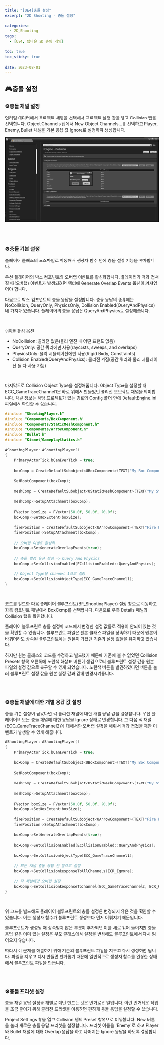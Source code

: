 ```yaml
---
title: "[UE4]충돌 설정"
excerpt: "2D Shooting - 충돌 설정"

categories:
  - 2D_Shooting
tags:
  - [UE4, 탑다운 2D 슈팅 게임]

toc: true
toc_sticky: true

date: 2023-08-01
---
```


## 🎮충돌 설정
### ⚙️충돌 채널 설정
언리얼 에디터에서 프로젝트 세팅을 선택해서 프로젝트 설정 창을 열고 Collision 탭을 선택합니다. Object Channels 탭에서 New Object Channels...를 선택하고 Player, Enemy, Bullet 채널을 기본 응답 값 Ignore로 설정하여 생성합니다.

![SetCollisionChannel](/assets/images/2DShooting/SetCollisionChannel.png)

<br><br>

### ⚙️충돌 기본 설정
플레이어 클래스의 소스파일로 이동해서 생성자 함수 안에 충돌 설정 기능을 추가합니다. 

우선 플레이어의 박스 컴포넌트의 오버랩 이벤트를 활성화합니다. 플레이러가 적과 겹쳐질 때(오버랩) 이벤트가 발생되려면 액터에 Generate Overlap Events 옵션이 켜져있어야 합니다.

다음으로 박스 컴포넌트의 충돌 응답을 설정합니다. 충돌 응답의 종류에는 NoCollision, QueryOnly, PhysicsOnly, Collision Enabled(QueryAndPhysics) 네 가지가 있습니다. 플레이어의 충돌 응답은 QueryAndPhysics로 설정해줍니다.

<br>

💡충돌 활성 옵션
* NoCollision: 콜리전 없음(물리 엔진 내 어떤 표현도 없음)
* QueryOnly: 공간 쿼리에만 사용(raycasts, sweeps, and overlaps)
* PhysicsOnly: 물리 시뮬레이션에만 사용(Rigid Body, Constraints)
* Collision Enabled(QueryAndPhysics): 콜리전 켜짐(공간 쿼리와 물리 시뮬레이션 둘 다 사용 가능)

<br>

마지막으로 Collision Object Type을 설정해줍니다. Object Type을 설정할 때 ECC_GameTraceChannel1은 바로 위에서 만들었던 콜리전 오브젝트 채널을 의미합니다. 채널 정보는 해당 프로젝트가 있는 경로의 Config 폴더 안에 DefaultEngine.ini 파일에서 확인할 수 있습니다.

```cpp
#include "ShootingPlayer.h"
#include "Components/BoxComponent.h"
#include "Components/StaticMeshComponent.h"
#include "Components/ArrowComponent.h"
#include "Bullet.h"
#include "Kismet/GameplayStatics.h"

AShootingPlayer::AShootingPlayer()
{
	PrimaryActorTick.bCanEverTick = true;

	boxComp = CreateDefaultSubobject<UBoxComponent>(TEXT("My Box Component"));

	SetRootComponent(boxComp);

	meshComp = CreateDefaultSubobject<UStaticMeshComponent>(TEXT("My Static Mesh"));

	meshComp->SetupAttachment(boxComp);

	FVector boxSize = FVector(50.0f, 50.0f, 50.0f);
	boxComp->SetBoxExtent(boxSize);

	firePosition = CreateDefaultSubobject<UArrowComponent>(TEXT("Fire Position"));
	firePosition->SetupAttachment(boxComp);

	// 오버랩 이벤트 활성화
	boxComp->SetGenerateOverlapEvents(true);

	// 충돌 활성 옵션 설정 -> Query And Physics
	boxComp->SetCollisionEnabled(ECollisionEnabled::QueryAndPhysics);

	// Object Type을 channel 1으로 설정
	boxComp->SetCollisionObjectType(ECC_GameTraceChannel1);
}
```

<br>

코드를 빌드한 다음 플레이어 블루프린트(BP_ShootingPlayer) 설정 창으로 이동하고 좌측 컴포넌트 패널에서 BoxComp를 선택합니다. 다음으로 우측 Details 패널의 Collision 탭을 확인합니다. 

플레이어 블루프린트 충돌 설정이 코드에서 변경한 설정 값들로 적용이 안되어 있는 것을 확인할 수 있습니다. 블루프린트 파일은 원본 클래스 파일을 상속하기 때문에 원본이 바뀌더라도 상속된 블루프린트에는 원본이 가졌던 기존의 설정 값들을 유지하고 있습니다.

하지만 원본 클래스의 코드를 수정하고 빌드했기 때문에 기존에 볼 수 없었던 Collision Presets 항목 오른쪽에 노란색 화살표 버튼이 생김으로써 블루프린트 설정 값을 원본 파일의 설정 값으로 복구할 수 있게 되었습니다. 노란색 버튼을 발견하였다면 버튼을 눌러 블루프린트 설정 값을 원본 설정 값과 같게 변경시켜줍니다.

<br><br>

### ⚙️충돌 채널에 대한 개별 응답 값 설정
충돌 기본 설정이 끝났다면 각 콜리전 채널에 대한 개별 응답 값을 설정합니다. 우선 플레이어의 모든 충돌 채널에 대한 응답을 Ignore 상태로 변경합니다. 그 다음 적 채널(ECC_GameTraceChannel2)에 대해서만 오버랩 설정을 해줘서 적과 겹쳤을 때만 이벤트가 발생할 수 있게 해줍니다.

```cpp
AShootingPlayer::AShootingPlayer()
{
	PrimaryActorTick.bCanEverTick = true;

	boxComp = CreateDefaultSubobject<UBoxComponent>(TEXT("My Box Component"));

	SetRootComponent(boxComp);

	meshComp = CreateDefaultSubobject<UStaticMeshComponent>(TEXT("My Static Mesh"));

	meshComp->SetupAttachment(boxComp);

	FVector boxSize = FVector(50.0f, 50.0f, 50.0f);
	boxComp->SetBoxExtent(boxSize);

	firePosition = CreateDefaultSubobject<UArrowComponent>(TEXT("Fire Position"));
	firePosition->SetupAttachment(boxComp);

	boxComp->SetGenerateOverlapEvents(true);

	boxComp->SetCollisionEnabled(ECollisionEnabled::QueryAndPhysics);

	boxComp->SetCollisionObjectType(ECC_GameTraceChannel1);

	// 모든 채널 충돌 응답 안 함으로 설정
	boxComp->SetCollisionResponseToAllChannels(ECR_Ignore);

	// 적 채널에만 오버랩 설정
	boxComp->SetCollisionResponseToChannel(ECC_GameTraceChannel2, ECR_Overlap);
}
```

<br>

위 코드를 빌드해도 플레이어 블루프린트의 충돌 설정은 변경되지 않은 것을 확인할 수 있습니다. 이는 생성자 함수가 블루프린트 생성보다 먼저 이뤄지기 때문입니다.

블루프린트가 생성될 때 상속받지 않은 부분이 추가되면 이를 새로 읽어 들이지만 충돌 응답 같은 이미 있는 설정은 부모 클래스에서 설정을 변경해도 블루프린트에서 다시 읽어오지 않습니다.

따라서 이 문제를 해결하기 위해 기존의 블루프린트 파일을 지우고 다시 생성하면 됩니다. 파일을 지우고 다시 만들면 번거롭기 때문에 일반적으로 생성자 함수를 완성한 상태에서 블루프린트 파일을 만듭니다.

<br><br>

### ⚙️충돌 프리셋 설정
충돌 채널 응답 설정을 개별로 매번 만드는 것은 번거로운 일입니다. 이런 번거러운 작업을 조금 줄이기 위해 콜리전 프리셋을 이용하면 편하게 충돌 응답을 설정할 수 있습니다.

Project Settings 창을 열고 Collision 탭의 Preset 항목으로 이동합니다. New 버튼을 눌러 새로운 충돌 응답 프리셋을 설정합니다. 프리셋 이름을 'Enemy'로 하고 Player와 Bullet 채널에 대해 Overlap 응답을 하고 나머지는 Ignore 응답을 하도록 설정합니다.

<br><br>